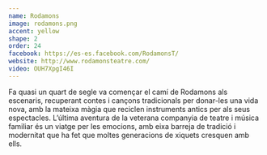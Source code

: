 ```yaml
---
name: Rodamons
image: rodamons.png
accent: yellow
shape: 2
order: 24
facebook: https://es-es.facebook.com/RodamonsT/
website: http://www.rodamonsteatre.com/
video: OUH7XpgI46I
---
```


Fa quasi un quart de segle va començar el camí de Rodamons als escenaris, recuperant contes i cançons tradicionals per donar-les una vida nova, amb la mateixa màgia que reciclen instruments antics per als seus espectacles. L’última aventura de la  veterana companyia de teatre i música familiar és un viatge per les emocions, amb eixa barreja de tradició i modernitat que ha fet que moltes generacions de xiquets cresquen amb ells.
